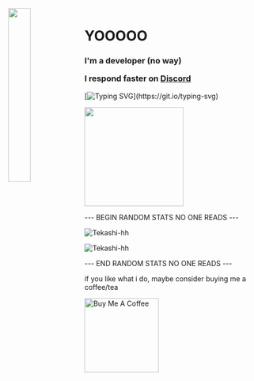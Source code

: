 <img align='left' src='https://cdn.discordapp.com/attachments/959477385626026024/975700403792515122/profile-first-issue-dark.png' width='30%'/> 

<h1 align="left">YOOOOO</h1>

<h3 align="left">
  I'm a developer (no way)

  I respond faster on <a href='https://discord.com/users/1143871008277807226'>Discord</a>
</h3>

[![Typing SVG](https://readme-typing-svg.herokuapp.com?size=30&lines=Touch+some+grass.)](https://git.io/typing-svg)

<img src="https://upload.wikimedia.org/wikipedia/commons/thumb/1/1d/No_image.svg/2048px-No_image.svg.png" width="200"/>

--- BEGIN RANDOM STATS NO ONE READS ---

![Tekashi-hh](https://github-readme-stats.vercel.app/api?username=Tekashi-hh&show_icons=true&theme=tokyonight&hide=["issues"])

![Tekashi-hh](https://camo.githubusercontent.com/886770137ff98a5a6fdce07770fdad10b4a3a31ab4de1b7c7d1af553e611a3dd/68747470733a2f2f6769746875622d726561646d652d73746174732e76657263656c2e6170702f6170692f746f702d6c616e67733f757365726e616d653d666163652d68682673686f775f69636f6e733d74727565267468656d653d746f6b796f6e69676874266c61796f75743d636f6d70616374)

--- END RANDOM STATS NO ONE READS ---

if you like what i do, maybe consider buying me a coffee/tea 

<a href="https://www.buymeacoffee.com/joshdaniel" target="_blank"><img src="https://cdn.buymeacoffee.com/buttons/v2/default-red.png" alt="Buy Me A Coffee" width="150" ></a>
